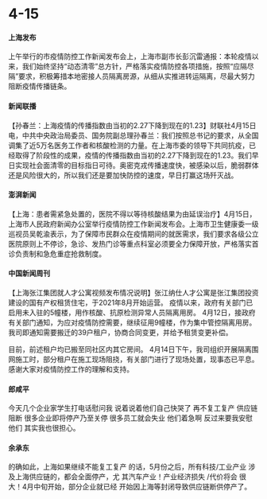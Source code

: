 # 4-15

#### 上海发布

上午举行的市疫情防控工作新闻发布会上，上海市副市长彭沉雷通报：本轮疫情以来，我们始终坚持“动态清零”总方针，严格落实疫情防控各项措施，按照“应隔尽隔”要求，积极筹措本地密接人员隔离房源，从细从实推进转运隔离，尽最大努力阻断疫情传播链条。

#### 新闻联播

【孙春兰：上海疫情的传播指数由当初的2.27下降到现在的1.23】财联社4月15日电，中共中央政治局委员、国务院副总理孙春兰：我们按照总书记的要求，从全国调集了近5万名医务工作者和核酸检测的力量。在上海市委的领导下共同抗疫，已经取得了阶段性的成果，疫情的传播指数由当初的2.27下降到现在的1.23。我们早日实现社会面清零的目标指日可待。奥密克戎传播速度快，被感染以后，脆弱群体还是风险很大的，所以我们还是要加快防控的速度，早日打赢这场歼灭战。&#x20;

#### 澎湃新闻

【上海：患者需紧急处置的，医院不得以等待核酸结果为由延误治疗】4月15日，上海市人民政府新闻办公室举行疫情防控工作新闻发布会。上海市卫生健康委一级巡视员吴乾渝表示，为了保障市民群众在疫情期间的就医需求，我们要求各级公立医院原则上不停诊，急诊、发热门诊等重点科室必须要全力保障开放，严格落实首诊负责制和急危重症抢救制度。

#### 中国新闻周刊

【上海张江集团就人才公寓视频发布情况说明】张江纳仕人才公寓是张江集团投资建设的国有产权租赁住宅，于2021年8月开始运营。 疫情以来，政府有关部门已启用未入驻的5幢楼，用作核酸、抗原检测异常人员隔离用房。 4月12日，接政府有关部门通知，为应对疫情防控需要，继续征用9幢楼，作为集中管控隔离用房。我司即通知需要搬迁的39户租户，协商合同变更，并给予租赁变更补偿。

目前，前述租户均已搬至同社区内其它房间。 4月14日下午，我司组织开展隔离围网施工时，部分租户在施工现场阻挠，有关部门进行了现场处置，现事态已平息。感谢大家对疫情防控工作的理解和支持。

#### 郎咸平

今天几个企业家学生打电话慰问我 说着说着他们自己快哭了 再不复工复产 供应链阻断 很多企业即将停产乃至关停 很多员工就会失业 他们着急啊 反过来要我安慰他们 其实我也很担心。

#### 余承东

的确如此，上海如果继续不能复工复产 的话，5月份之后，所有科技/工业产业 涉及上海供应链的，都会全面停产，尤 其汽车产业！产业经济损失 /代价将会 很大！4月中旬开始，部分企业就已经 开始因上海等封闭导致供应链断供停产了。





